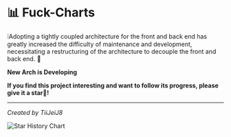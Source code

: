 # 📊 Fuck-Charts

❕Adopting a tightly coupled architecture for the front and back end has greatly increased the difficulty of maintenance and development, necessitating a restructuring of the architecture to decouple the front and back end. 💪

**New Arch is Developing**

**If you find this project interesting and want to follow its progress, please give it a star🌟!**

---

*Created by TiiJeiJ8*

![Star History Chart](https://api.star-history.com/svg?repos=TiiJeiJ8/Fuck-Charts&type=Date)